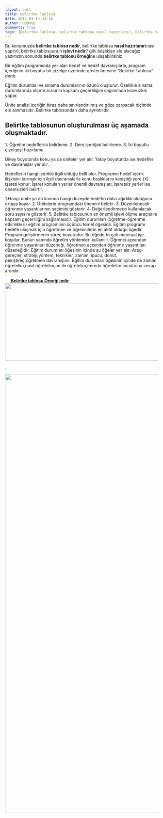 ```yaml
---
layout: post
title: Belirtke Tablosu
date: 2011-03-14 14:16
author: HUDHUD
comments: true
tags: [Belirtke Tablosu, belirtke tablosu nasıl hazırlanır, belirtke tablosu nedir, belirtke tablosu nedir ne işe yarar, belirtke tablosu örneği, belirtke tablosu örnekleri, bloom taksonomisi belirtke tablosu, coğrafya belirtke tablosu, Eğitim Bilimleri, pekiştireç tablosu nasıl hazırlanır]
---
```

Bu konumuzda<strong> belirtke tablosu nedir</strong>, belirtke tablosu <strong>nasıl hazırlanır</strong>(nasıl yapılır), belirtke tablosuunun <strong>işlevi nedir</strong>? gibi başlıkları ele alacağız yazımızın sonunda <strong>belirtke tablosu örneği</strong>ne ulaşablirsiniz

Bir eğitim programında yer alan hedef ve hedef davranışlarla, program içeriğinin iki boyutlu bir çizelge üzerinde gösterilmesine “Belirtke Tablosu” denir.

Eğitim durumları ve sınama durumlarının özünü oluşturur.
Özellikle sınama durumlarında ölçme aracının kapsam geçerliliğini sağlamada kılavuzluk yapar.

Ünite analizi içeriğin biraz daha sınırlandırılmış ve göze çarpacak biçimde ele alınmasıdır. Belirtke tablosundan daha ayrıntılıdır.
<h2>Belirtke tablosunun oluşturulması üç aşamada oluşmaktadır.</h2>
1. Öğretim hedeflerini belirleme.
2. Ders içeriğini belirleme.
3. İki boyutlu çizelgeyi hazırlama.

Dikey boyutunda konu ya da üniteler yer alır.
Yatay boyutunda ise hedefler ve davranışlar yer alır.

Hedeflerin hangi içerikle ilgili olduğu belli olur. Programın hedef içerik ilişkisini kurmak için ilgili davranışlarla konu başlıklarını kesiştiği yere (X) işareti konur.
İşaret konulan yerler önemli davranışları, işaretsiz yerler ise önemsizleri belirtir.

1.Hangi ünite ya da konuda hangi düzeyde hedefin daha ağırlıklı olduğunu ortaya koyar.
2. Ünitelerin programdaki önemini belirtir.
3. Düzenlenecek öğrenme yaşantılarının seçimini gösterir.
4. Değerlendirmede kullanılacak soru sayısını gösterir.
5. Belirtke tablosunun en önemli işlevi ölçme araçlarını kapsam geçerliliğini sağlamasıdır.
Eğitim durumları (öğretme-öğrenme etkinlikleri) eğitim programının üçüncü temel öğesidir. Eğitim programı hedefe ulaşmak için öğretmen ve öğrencilerin en aktif olduğu öğedir.
Program geliştirmenin süreç boyutudur. Bu öğede birçok materyal işe koşulur. Bunun yanında öğretim yöntemleri kullanılır.
Öğrenci açısından öğrenme yaşantıları düzeneği, öğretmen açısından öğretme yaşantıları düzeneğidir.
Eğitim durumları öğesinin içinde şu öğeler yer alır:
Araç-gereçler, strateji,yöntem, teknikler, zaman, ipucu, dönüt, pekiştireç,öğretmen davranışları.
Eğitim durumları öğesinin içinde ne zaman öğretelim,nasıl öğretelim,ne ile öğretelim,nerede öğretelim sorularına cevap aranılır.
<div class="vurgu1" title="belirke tablosu örnekleri"><strong><img class="alignleft size-full wp-image-7624" title="word-doc" src="http://egitimvaktim.com/dosyalar/2012/05/word-doc.gif" alt="" width="16" height="16" /><a title="belirtke tablosu örnek" href="http://egitimvaktim.com/dosyalar/2011/03/belirtke_tablosu.doc"> Belirtke tablosu Örneği indir</a></strong></div>
<a href="http://www.egitimvaktim.com/wp-content/uploads/2011/03/belirtke-tablosu.jpg"><img class="alignnone size-full wp-image-173" title="belirtke-tablosu" src="http://www.egitimvaktim.com/wp-content/uploads/2011/03/belirtke-tablosu.jpg" alt="" width="606" height="255" /></a>

.

<a href="http://egitimvaktim.com/dosyalar/2011/03/ek_belirtke_tablosu.jpg"><img class="alignleft size-full wp-image-3747" title="ek_belirtke_tablosu" src="http://egitimvaktim.com/dosyalar/2011/03/ek_belirtke_tablosu.jpg" alt="" width="1024" height="1448" /></a>
